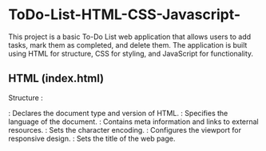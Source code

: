 ﻿# ToDo-List-HTML-CSS-Javascript-
This project is a basic To-Do List web application that allows users to add tasks, mark them as completed, and delete them. 
The application is built using HTML for structure, CSS for styling, and JavaScript for functionality.

## HTML (index.html)
Structure :
<!DOCTYPE html>: Declares the document type and version of HTML.
<html lang="en">: Specifies the language of the document.
<head>: Contains meta information and links to external resources.
<meta charset="UTF-8">: Sets the character encoding.
<meta name="viewport" content="width=device-width, initial-scale=1.0">: Configures the viewport for responsive design.
<title>List ToDo</title>: Sets the title of the web page.
<style>: Contains the CSS styles for the page.
<body>: Contains the content of the web page.
<div class="container">: Main container for the application.
<div class="form">: Input form for adding tasks.
<input type="text" class="input" />: Text input for task entry.
<input type="submit" class="add" value="Add Task" />: Submit button for adding tasks.
<div class="tasks"></div>: Container for displaying tasks.
<script src="main.js"></script>: Links to the external JavaScript file.
**CSS (styles.css) **
Styles :
Styles are defined for the overall layout, form, input fields, buttons, and task display.
The application uses flexbox for layout and styling to create a clean and responsive design.
Different styles are applied for task elements, highlighting completed tasks and providing visual cues for user interactions.
## JavaScript (main.js)
Functionality
Variables are declared for the input field, submit button, and tasks container.
An empty array (arrayOfTasks) is used to store task data.
On page load, the application checks for tasks in local storage and retrieves them if available.
Event listeners are added to handle adding tasks, marking them as completed, and deleting tasks.
Functions are defined for adding tasks to the array, updating the page, and managing local storage.
The application dynamically updates the page content based on user interactions.
Local Storage
Task data is stored and retrieved from local storage to maintain tasks even after a page reload.
Feel free to customize this README to provide more details or context specific to your project!
